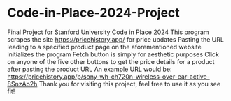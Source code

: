 # Code-in-Place-2024-Project
Final Project for Stanford University Code in Place 2024
This program scrapes the site https://pricehistory.app/ for price updates
Pasting the URL leading to a specified product page on the aforementioned website initializes the program
Fetch button is simply for aesthetic purposes
Click on anyone of the five other buttons to get the price details for a product after pasting the product URL
An example URL would be: https://pricehistory.app/p/sony-wh-ch720n-wireless-over-ear-active-8SnzAo2h
Thank you for visiting this project, feel free to use it as you see fit!
